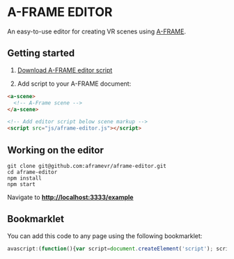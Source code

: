 # A-FRAME EDITOR

An easy-to-use editor for creating VR scenes using [A-FRAME](http://aframe.io/).

## Getting started

1. [Download A-FRAME editor script](https://aframevr.github.io/aframe-editor/dist/aframe-editor.js)

2. Add script to your A-FRAME document:

```html
<a-scene>
  <!-- A-Frame scene -->
</a-scene>

<!-- Add editor script below scene markup -->
<script src="js/aframe-editor.js"></script>
```

## Working on the editor

```
git clone git@github.com:aframevr/aframe-editor.git
cd aframe-editor
npm install
npm start
```

Navigate to __[http://localhost:3333/example](http://localhost:3333/example)__

## Bookmarklet

You can add this code to any page using the following bookmarklet:
```javascript
avascript:(function(){var script=document.createElement('script'); script.src='http://localhost:3333/build/aframe-editor.js';document.head.appendChild(script);})()
```
